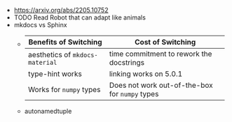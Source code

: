 - https://arxiv.org/abs/2205.10752
- TODO Read Robot that can adapt like animals
- mkdocs vs Sphinx
	- |Benefits of Switching|Cost of Switching|
	  |--|--|
	  |aesthetics of `mkdocs-material` | time commitment to rework the docstrings|
	  |type-hint works | linking works on 5.0.1|
	  |Works for `numpy` types | Does not work out-of-the-box for `numpy` types|
	- autonamedtuple